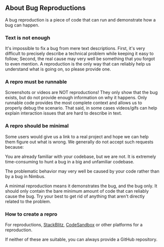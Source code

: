 ## About Bug Reproductions

A bug reproduction is a piece of code that can run and demonstrate how a bug can happen.

### Text is not enough

It's impossible to fix a bug from mere text descriptions. First, it's very difficult to precisely describe a technical problem while keeping it easy to follow; Second, the real cause may very well be something that you forgot to even mention. A reproduction is the only way that can reliably help us understand what is going on, so please provide one.

### A repro must be runnable

Screenshots or videos are NOT reproductions! They only show that the bug exists, but do not provide enough information on why it happens. Only runnable code provides the most complete context and allows us to properly debug the scenario. That said, in some cases videos/gifs can help explain interaction issues that are hard to describe in text.

### A repro should be minimal

Some users would give us a link to a real project and hope we can help them figure out what is wrong. We generally do not accept such requests because:

You are already familiar with your codebase, but we are not. It is extremely time-consuming to hunt a bug in a big and unfamiliar codebase.

The problematic behavior may very well be caused by your code rather than by a bug in Nimbus.

A minimal reproduction means it demonstrates the bug, and the bug only. It should only contain the bare minimum amount of code that can reliably cause the bug. Try your best to get rid of anything that aren't directly related to the problem.

### How to create a repro

For reproductions, [StackBlitz](https://stackblitz.com), [CodeSandbox](https://codesandbox.io) or other platforms for a reproduction.

If neither of these are suitable, you can always provide a GitHub repository.
